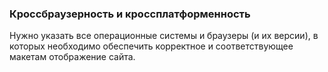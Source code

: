 ### Кроссбраузерность и кроссплатформенность
Нужно указать все операционные системы и браузеры (и их версии), в которых необходимо обеспечить корректное и соответствующее макетам отображение сайта.
